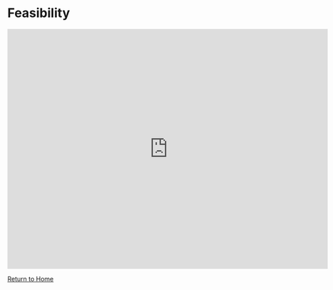 # Feasibility

<iframe src="https://docs.google.com/presentation/d/1oEG0XOFIx9PWYIOW7LC1kI6yOBOn3sZoKoYkfsf2csU/embed?start=false&loop=false&delayms=3000" frameborder="0" width="720" height="540" allowfullscreen="true" mozallowfullscreen="true" webkitallowfullscreen="true"></iframe>

<p><a href="https://dledw001.github.io/BabyBites/">Return to Home</a></p>